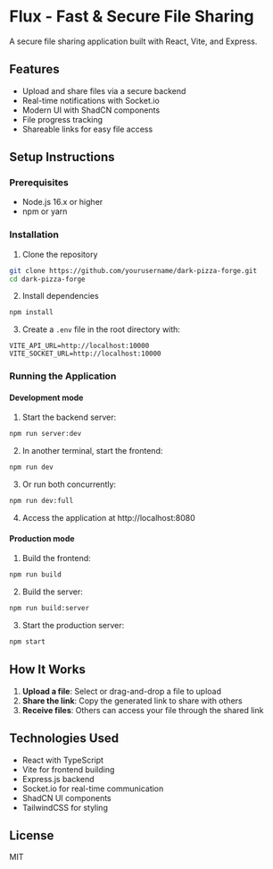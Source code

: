 # Flux - Fast & Secure File Sharing

A secure file sharing application built with React, Vite, and Express.

## Features

- Upload and share files via a secure backend
- Real-time notifications with Socket.io
- Modern UI with ShadCN components
- File progress tracking
- Shareable links for easy file access

## Setup Instructions

### Prerequisites

- Node.js 16.x or higher
- npm or yarn

### Installation

1. Clone the repository
```bash
git clone https://github.com/yourusername/dark-pizza-forge.git
cd dark-pizza-forge
```

2. Install dependencies
```bash
npm install
```

3. Create a `.env` file in the root directory with:
```
VITE_API_URL=http://localhost:10000
VITE_SOCKET_URL=http://localhost:10000
```

### Running the Application

#### Development mode

1. Start the backend server:
```bash
npm run server:dev
```

2. In another terminal, start the frontend:
```bash
npm run dev
```

3. Or run both concurrently:
```bash
npm run dev:full
```

4. Access the application at http://localhost:8080

#### Production mode

1. Build the frontend:
```bash
npm run build
```

2. Build the server:
```bash
npm run build:server
```

3. Start the production server:
```bash
npm start
```

## How It Works

1. **Upload a file**: Select or drag-and-drop a file to upload
2. **Share the link**: Copy the generated link to share with others
3. **Receive files**: Others can access your file through the shared link

## Technologies Used

- React with TypeScript
- Vite for frontend building
- Express.js backend
- Socket.io for real-time communication
- ShadCN UI components
- TailwindCSS for styling

## License

MIT
